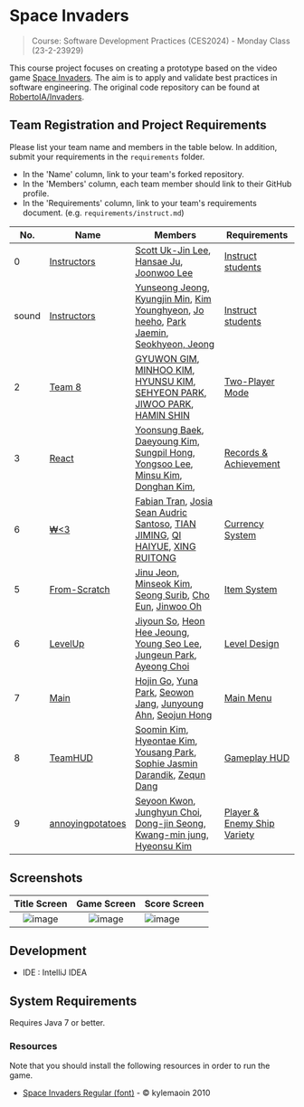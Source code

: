 # Space Invaders

> Course: Software Development Practices (CES2024) - Monday Class (23-2-23929)

This course project focuses on creating a prototype based on the video game [Space Invaders](https://en.wikipedia.org/wiki/Space_Invaders). The aim is to apply and validate best practices in software engineering. The original code repository can be found at [RobertoIA/Invaders](https://github.com/RobertoIA/Invaders).

## Team Registration and Project Requirements

Please list your team name and members in the table below. In addition, submit your requirements in the `requirements` folder.

- In the 'Name' column, link to your team's forked repository.
- In the 'Members' column, each team member should link to their GitHub profile.
- In the 'Requirements' column, link to your team's requirements document. (e.g. `requirements/instruct.md`)

| No.   | Name                                | Members                                                                                                                                                                              | Requirements                                                                                                |
|-------|-------------------------------------|--------------------------------------------------------------------------------------------------------------------------------------------------------------------------------------|-------------------------------------------------------------------------------------------------------------|
| 0     | [Instructors](https://github.com/PurpleBananass/Invaders) | [Scott Uk-Jin Lee](https://github.com/scottukjinlee/scottukjinlee), [Hansae Ju](https://github.com/Verssae/Verssae), [Joonwoo Lee](https://github.com/PurpleBananass/PurpleBananass) | [Instruct students](requirements/instruct.md)                                                               |
| sound | [Instructors](https://github.com/yunsseong/2023_CES2024_SpaceInvaders_GroovyRoom) | [Yunseong Jeong](https://github.com/yunsseong), [Kyungjin Min](https://github.com/KJ-Min), [Kim Younghyeon](https://github.com/kim0hyeon?tab=repositories), [Jo heeho](https://github.com/joheeho), [Park Jaemin](https://github.com/PurpleBananass/PurpleBananass), [Seokhyeon, Jeong](https://github.com/PurpleBananass/PurpleBananass) | [Instruct students](https://github.com/yunsseong/2023_CES2024_SpaceInvaders_GroovyRoom/blob/main/README.md) |
| 2     | [Team 8](https://github.com/sheenhm/Invaders)      | [GYUWON GIM](https://github.com/gimgyuwon), [MINHOO KIM](https://github.com/GBApple), [HYUNSU KIM](https://github.com/brightalot), [SEHYEON PARK](https://github.com/gepetton), [JIWOO PARK](https://github.com/Nutriatree), [HAMIN SHIN](https://github.com/sheenhm) | [Two-Player Mode](requirements/team8.md)                                                                    |
| 3     | [React](https://github.com/bysxx/Invaders) | [Yoonsung Baek](https://github.com/bysxx/bysxx), [Daeyoung Kim](https://github.com/daeyoung0/daeyoung0), [Sungpil Hong](https://github.com/tjdvlf2880/tjdvlf2880), [Yongsoo Lee](https://github.com/dydtn8653/dydtn8653), [Minsu Kim](https://github.com/absolute-LeeDongHee/absolute-LeeDongHee), [Donghan Kim](https://github.com/kim-dong-han/kim-dong-han), | [Records & Achievement](requirements/react.md)                                                              |
| 6     | [₩<3](https://github.com/fabiantran5200/Invaders_Currency) | [Fabian Tran](https://github.com/fabiantran5200), [Josia Sean Audric Santoso](https://github.com/josia-santoso), [TIAN JIMING](https://github.com/TIANjiming07), [QI HAIYUE](https://github.com/KlayQi), [XING RUITONG](https://github.com/XINGRUITONG) | [Currency System](requirements/currency.md)                                                                 |
| 5     | [From-Scratch](https://github.com/jeonjw95/Invaders)       | [Jinu Jeon](https://github.com/jeonjw95/jeonjw95), [Minseok Kim](https://github.com/msk226/msk226), [Seong Surib](https://github.com/ssxrxbx/ssxrxbx), [Cho Eun](https://github.com/choeun01/Ag), [Jinwoo Oh](https://github.com/oh0227/oh0227)| [Item System](requirements/From-Scratch.md)                                                                 |
| 6     | [LevelUp](https://github.com/oneyVerde/team2_LEVEL_UP) | [Jiyoun So](https://github.com/thwldus/thwldus), [Heon Hee Jeoung](https://github.com/oneyVerde/oneyVerde.git), [Young Seo Lee](https://github.com/iyeongseo/iyeongseo.git), [Jungeun Park](https://github.com/je0ng3/je0ng3), [Ayeong Choi](https://github.com/qawse6/qawse6.git) | [Level Design](requirements/level.md)                                                                |
| 7     | [Main](https://github.com/khj0998/Invaders) | [Hojin Go](https://github.com/khj0998/khj0998), [Yuna Park](https://github.com/yuna0833/yuna0833), [Seowon Jang](https://github.com/jangseowon03/jangseowon03), [Junyoung Ahn](https://github.com/Ahnjunyoung1110/AhnJunYoung1110), [Seojun Hong](https://github.com/myunghong/myunghong) | [Main Menu](requirements/Main.md)                                                                           |
| 8     | [TeamHUD](https://github.com/erin330/team9) | [Soomin Kim](https://github.com/erin330/main), [Hyeontae Kim](https://github.com/kht9938/myrepo), [Yousang Park](https://github.com/eddylily/resume), [Sophie Jasmin Darandik](https://github.com/sophiejasmin), [Zequn Dang](https://github.com/ShawnCodingShit1) | [Gameplay HUD](requirements/gameplayHUD.md)                                                                 |
| 9     | [annoyingpotatoes](https://github.com/math-odd/annoyingpotatoes/)         | [Seyoon Kwon](https://github.com/math-odd/math-odd/), [Junghyun Choi](https://github.com/jungchoib/jungchoib/), [Dong-jin Seong](https://github.com/yaho1231/yaho1231/), [Kwang-min jung](https://github.com/jukanmi/jukanmi/), [Hyeonsu Kim](https://github.com/plmokn5w/plmokn5w)                                                                                                                                                                            | [Player & Enemy Ship Variety](requirements/annoyingPotatoes.md)                                             |

## Screenshots

Title Screen               |  Game Screen              | Score Screen
:-------------------------:|:-------------------------:|:---------
![image](https://user-images.githubusercontent.com/69495129/136980139-7ad6adab-3f11-4711-b0a6-341080aa3361.png)   |  ![image](https://user-images.githubusercontent.com/69495129/136980236-c5d9ef85-f09a-47a7-b9d9-948f7b624002.png)|![image](https://user-images.githubusercontent.com/69495129/136980681-93dcadaf-08cb-48d8-90c9-68c651a115c9.png)

## Development

- IDE : IntelliJ IDEA

## System Requirements

Requires Java 7 or better.

### Resources

Note that you should install the following resources in order to run the game.

- [Space Invaders Regular (font)](http://www.fonts2u.com/space-invaders-regular.font) - &copy; kylemaoin 2010
